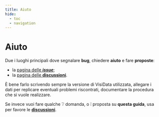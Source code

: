 ```yaml
---
title: Aiuto
hide:
  - toc
  - navigation
---
```


# Aiuto

Due i luoghi principali dove segnalare **bug**, chiedere **aiuto** e fare **proposte**:

- la [pagina delle ***issue***](https://github.com/saulpw/visidata/issues);
- la [pagina delle **discussioni**](https://github.com/saulpw/visidata/discussions).

È bene farlo scrivendo sempre la versione di VisiData utilizzata, allegare i dati per replicare eventuali problemi riscontrati, documentare la procedura che si vuole realizzare.

Se invece vuoi fare qualche ❔ domanda, o ❕ proposta su **questa guida**, usa per favore le [**discussioni**](https://github.com/ondata/guidaVisiData/discussions).
